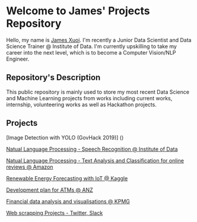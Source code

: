 # Welcome to James' Projects Repository
Hello, my name is [James Xuoi](https://www.linkedin.com/in/james-xuoi/). I'm recently a Junior Data Scientist and Data Science Trainer @ Institute of Data. I'm currently upskilling to take my career into the next level, which is to become a Computer Vision/NLP Engineer.

## Repository's Description
This public repository is mainly used to store my most recent Data Science and Machine Learning projects from works including current works, internship, volunteering works as well as Hackathon projects.


## Projects
[Image Detection with YOLO (GovHack 2019)]
()

[Natual Language Processing - Speech Recognition @ Institute of Data](https://github.com/jamesxuoi/projects/tree/master/projects/Speech%20Recognition)

[Natual Language Processing - Text Analysis and Classification for online reviews @ Amazon](https://github.com/jamesxuoi/projects/tree/master/projects/Amazon%20Online%20Reviews%20Analysis%20and%20Classification)

[Renewable Energy Forecasting with IoT  @ Kaggle](https://github.com/jamesxuoi/projects/tree/master/projects/Kaggle/Renewable%20Energy%20Forecasting%20w%20IoT)

[Development plan for ATMs @ ANZ](https://github.com/jamesxuoi/projects/tree/master/projects/ANZ%20development%20plan%20for%20ATMs)

[Financial data analysis and visualisations @ KPMG](https://github.com/jamesxuoi/projects/tree/master/projects/KPMG)

[Web scrapping Projects - Twitter, Slack](https://github.com/jamesxuoi/projects/tree/master/projects/Institute%20of%20Data/Twitter%20Web%20Scapping)

